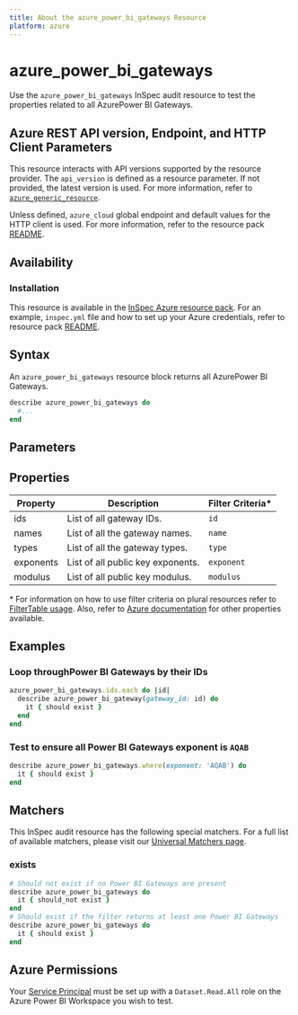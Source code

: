```yaml
---
title: About the azure_power_bi_gateways Resource
platform: azure
---
```


# azure_power_bi_gateways

Use the `azure_power_bi_gateways` InSpec audit resource to test the properties related to all AzurePower BI Gateways.

## Azure REST API version, Endpoint, and HTTP Client Parameters

This resource interacts with API versions supported by the resource provider. The `api_version` is defined as a resource parameter.
If not provided, the latest version is used. For more information, refer to [`azure_generic_resource`](azure_generic_resource.md).

Unless defined, `azure_cloud` global endpoint and default values for the HTTP client is used. For more information, refer to the resource pack [README](../../README.md).

## Availability

### Installation

This resource is available in the [InSpec Azure resource pack](https://github.com/inspec/inspec-azure). For an example, `inspec.yml` file and how to set up your Azure credentials, refer to resource pack [README](../../README.md#Service-Principal).

## Syntax

An `azure_power_bi_gateways` resource block returns all AzurePower BI Gateways.

```ruby
describe azure_power_bi_gateways do
  #...
end
```

## Parameters

## Properties

|Property                        | Description                                                            | Filter Criteria<superscript>*</superscript> |
|--------------------------------|------------------------------------------------------------------------|------------------|
| ids                            | List of all gateway IDs.                                               | `id`             |
| names                          | List of all the gateway names.                                         | `name`           |
| types                          | List of all the gateway types.                                         | `type`           |
| exponents                      | List of all public key exponents.                                      | `exponent`       |
| modulus                        | List of all public key modulus.                                        | `modulus`        |


<superscript>*</superscript> For information on how to use filter criteria on plural resources refer to [FilterTable usage](https://github.com/inspec/inspec/blob/master/dev-docs/filtertable-usage.md).
Also, refer to [Azure documentation](https://docs.microsoft.com/en-us/rest/api/power-bi/Gateways/get-Gateways) for other properties available.

## Examples

### Loop throughPower BI Gateways by their IDs

```ruby
azure_power_bi_gateways.ids.each do |id|
  describe azure_power_bi_gateway(gateway_id: id) do
    it { should exist }
  end
end
```

### Test to ensure all Power BI Gateways exponent is `AQAB`

```ruby
describe azure_power_bi_gateways.where(exponent: 'AQAB') do
  it { should exist }
end
```

## Matchers

This InSpec audit resource has the following special matchers. For a full list of available matchers, please visit our [Universal Matchers page](https://www.inspec.io/docs/reference/matchers/).

### exists

```ruby
# Should not exist if no Power BI Gateways are present
describe azure_power_bi_gateways do
  it { should_not exist }
end
# Should exist if the filter returns at least one Power BI Gateways
describe azure_power_bi_gateways do
  it { should exist }
end
```

## Azure Permissions

Your [Service Principal](https://docs.microsoft.com/en-us/azure/azure-resource-manager/resource-group-create-service-principal-portal) must be set up with a `Dataset.Read.All` role on the Azure Power BI Workspace you wish to test.